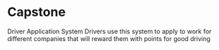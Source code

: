 # Capstone
Driver Application System
Drivers use this system to apply to work for different companies that will reward them with points for good driving

